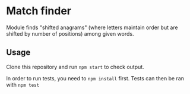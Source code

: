 # Match finder

Module finds "shifted anagrams" (where letters maintain order but are shifted by number of positions) among given words.

## Usage

Clone this repository and run `npm start` to check output.

In order to run tests, you need to `npm install` first. Tests can then be ran with `npm test`
